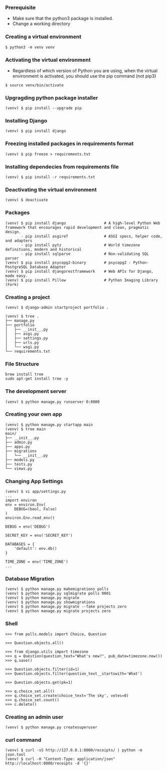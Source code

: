 ### Prerequisite
- Make sure that the python3 package is installed.
- Change a working directory

### Creating a virtual environment
```
$ python3 -m venv venv
```

### Activating the virtual environment
- Regardless of which version of Python you are using, when the virtual environment is activated, you should use the pip command (not pip3)
```
$ source venv/bin/activate
```

### Upgragding python package installer 
```
(venv) $ pip install --upgrade pip
```

### Installing Django
```
(venv) $ pip install django
```

### Freezing installed packages in requirements format
```
(venv) $ pip freeze > requirements.txt
```

### Installing dependecies from requirements file
```
(venv) $ pip install -r requirements.txt
```

### Deactivating the virtual environment
```
(venv) $ deactivate
```

### Packages
```
(venv) $ pip install django                 # A high-level Python Web framework that encourages rapid development and clean, pragmatic design.
       - pip install asgiref                # ASGI specs, helper code, and adapters
       - pip install pytz                   # World timezone definitions, modern and historical
       - pip install sqlparse               # Non-validating SQL parser
(venv) $ pip install psycopg2-binary        # psycopg2 - Python-PostgreSQL Database Adapter
(venv) $ pip install djangorestframework    # Web APIs for Django, made easy.
(venv) $ pip install Pillow                 # Python Imaging Library (Fork)
```

### Creating a project
```
(venv) $ django-admin startproject portfolio .

(venv) $ tree .
├── manage.py
├── portfolio
│   ├── __init__.py
│   ├── asgi.py
│   ├── settings.py
│   ├── urls.py
│   └── wsgi.py
└── requirements.txt
```

### File Structure
```
brew install tree
sudo apt-get install tree -y

```

### The development server
```
(venv) $ python manage.py runserver 0:8000
``` 

### Creating your own app
```
(venv) $ python manage.py startapp main
(venv) $ tree main
main/
├── __init__.py
├── admin.py
├── apps.py
├── migrations
│   └── __init__.py
├── models.py
├── tests.py
└── views.py
```

### Changing App Settings
```
(venv) $ vi app/settings.py
...
import environ
env = environ.Env(
    DEBUG=(bool, False)
)
environ.Env.read_env()

DEBUG = env('DEBUG')

SECRET_KEY = env('SECRET_KEY')

DATABASES = {
    'default': env.db()
}

TIME_ZONE = env('TIME_ZONE')
...
```

### Database Migration
```
(venv) $ python manage.py makemigrations polls
(venv) $ python manage.py sqlmigrate polls 0001
(venv) $ python manage.py migrate
(venv) $ python manage.py showmigrations
(venv) $ python manage.py migrate --fake projects zero
(venv) $ python manage.py migrate projects zero
```

### Shell
```
>>> from polls.models import Choice, Question

>>> Question.objects.all()

>>> from django.utils import timezone
>>> q = Question(question_text="What's new?", pub_date=timezone.now())
>>> q.save()

>>> Question.objects.filter(id=1)
>>> Question.objects.filter(question_text__startswith='What')

>>> Question.objects.get(pk=1)

>>> q.choice_set.all()
>>> q.choice_set.create(choice_text='The sky', votes=0)
>>> q.choice_set.count()
>>> c.delete()
```

### Creating an admin user
```
(venv) $ python manage.py createsuperuser
```

### curl command
```
(venv) $ curl -sS http://127.0.0.1:8000/receipts/ | python -m json.tool
(venv) $ curl -H "Content-Type: application/json" http://localhost:8000/receipts -d '{}'
```



